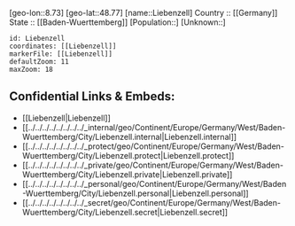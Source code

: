 ﻿---
location: [48.77,8.73] 
mapzoom: [7,12] 
mapmarker: city 
type: City
tags:
- geo/City


SpocWebEntityId: 31996
isDeleted: false
confidential: public

---
[geo-lon::8.73] 
[geo-lat::48.77] 
[name::Liebenzell] 
Country :: [[Germany]]  
State :: [[Baden-Wuerttemberg]] 
[Population::] 
[Unknown::] 


```leaflet
id: Liebenzell
coordinates: [[Liebenzell]] 
markerFile: [[Liebenzell]] 
defaultZoom: 11 
maxZoom: 18
```


## Confidential Links & Embeds: 
- [[Liebenzell|Liebenzell]]  
- [[../../../../../../../../_internal/geo/Continent/Europe/Germany/West/Baden-Wuerttemberg/City/Liebenzell.internal|Liebenzell.internal]] 
- [[../../../../../../../../_protect/geo/Continent/Europe/Germany/West/Baden-Wuerttemberg/City/Liebenzell.protect|Liebenzell.protect]] 
- [[../../../../../../../../_private/geo/Continent/Europe/Germany/West/Baden-Wuerttemberg/City/Liebenzell.private|Liebenzell.private]] 
- [[../../../../../../../../_personal/geo/Continent/Europe/Germany/West/Baden-Wuerttemberg/City/Liebenzell.personal|Liebenzell.personal]] 
- [[../../../../../../../../_secret/geo/Continent/Europe/Germany/West/Baden-Wuerttemberg/City/Liebenzell.secret|Liebenzell.secret]] 
